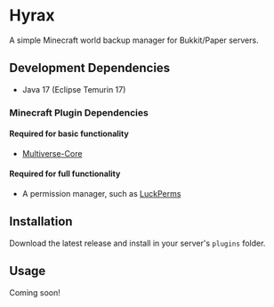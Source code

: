 # Hyrax

A simple Minecraft world backup manager for Bukkit/Paper servers.

## Development Dependencies

* Java 17 (Eclipse Temurin 17)

### Minecraft Plugin Dependencies

#### Required for basic functionality

* [Multiverse-Core](https://github.com/Multiverse/Multiverse-Core)

#### Required for full functionality

* A permission manager, such
  as [LuckPerms](https://github.com/LuckPerms/LuckPerms)

## Installation

Download the latest release and install in your server's `plugins` folder.

## Usage

Coming soon!
